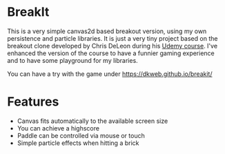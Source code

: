 # BreakIt
This is a very simple canvas2d based breakout version, using my own persistence and particle libraries. It is just a very tiny project based on the breakout clone developed by Chris DeLeon during his [Udemy course](https://www.udemy.com/course/how-to-program-games/).
I've enhanced the version of the course to have a funnier gaming experience and to have some playground for my libraries.

You can have a try with the game under <https://dkweb.github.io/breakit/>

# Features
* Canvas fits automatically to the available screen size
* You can achieve a highscore
* Paddle can be controlled via mouse or touch
* Simple particle effects when hitting a brick
